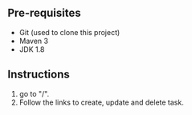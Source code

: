 Pre-requisites
------------------------------------

- Git (used to clone this project)
- Maven 3
- JDK 1.8

Instructions
------------------------------------

1. go to "/".
2. Follow the links to create, update and delete task.
